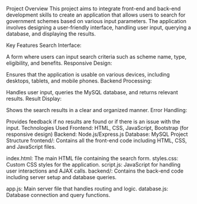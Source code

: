 Project Overview
This project aims to integrate front-end and back-end development skills to create an application that allows users to search for government schemes based on various input parameters. The application involves designing a user-friendly interface, handling user input, querying a database, and displaying the results.

Key Features
Search Interface:

A form where users can input search criteria such as scheme name, type, eligibility, and benefits.
Responsive Design:

Ensures that the application is usable on various devices, including desktops, tablets, and mobile phones.
Backend Processing:

Handles user input, queries the MySQL database, and returns relevant results.
Result Display:

Shows the search results in a clear and organized manner.
Error Handling:

Provides feedback if no results are found or if there is an issue with the input.
Technologies Used
Frontend: HTML, CSS, JavaScript, Bootstrap (for responsive design)
Backend: Node.js/Express.js
Database: MySQL
Project Structure
frontend/: Contains all the front-end code including HTML, CSS, and JavaScript files.

index.html: The main HTML file containing the search form.
styles.css: Custom CSS styles for the application.
script.js: JavaScript for handling user interactions and AJAX calls.
backend/: Contains the back-end code including server setup and database queries.

app.js: Main server file that handles routing and logic.
database.js: Database connection and query functions.
